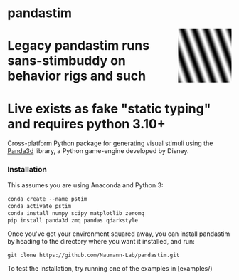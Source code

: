 # pandastim
<img align = "right" width = "120" src=".\resources\omr_sin_example.png ">


# Legacy pandastim runs sans-stimbuddy on behavior rigs and such
# Live exists as fake "static typing" and requires python 3.10+



Cross-platform Python package for generating visual stimuli using the [Panda3d](https://www.panda3d.org/) library, a Python game-engine developed by Disney.

### Installation
This assumes you are using Anaconda and Python 3:

    conda create --name pstim
    conda activate pstim
    conda install numpy scipy matplotlib zeromq
    pip install panda3d zmq pandas qdarkstyle

Once you've got your environment squared away, you can install pandastim by heading to the directory where you want it installed, and run:    

    git clone https://github.com/Naumann-Lab/pandastim.git
    
To test the installation, try running one of the examples in [examples/)
